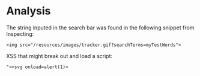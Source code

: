 # Analysis
The string inputed in the search bar was found in the following snippet from Inspecting:
```
<img src="/resources/images/tracker.gif?searchTerms=myTestWords">
```

XSS that might break out and load a script:
```
"><svg onload=alert(1)>
```